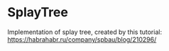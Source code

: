 # SplayTree
Implementation of splay tree, created by this tutorial: https://habrahabr.ru/company/spbau/blog/210296/<br>
